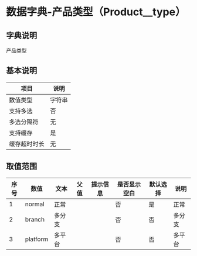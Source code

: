 # 数据字典-产品类型（Product__type）
## 字典说明
产品类型

## 基本说明
| 项目 | 说明 |
| -- | -- |
| 数值类型 | 字符串 |
| 支持多选 | 否 |
| 多选分隔符 | 无 |
| 支持缓存 | 是 |
| 缓存超时时长 | 无 |

## 取值范围
| 序号 | 数值 | 文本 | 父值 | 提示信息 | 是否显示空白 | 默认选择 | 说明 |
| -- | -- | -- | -- | -- | -- | -- | -- |
| 1 | normal | 正常 |  |  | 否 | 是 | 正常 |
| 2 | branch | 多分支 |  |  | 否 | 否 | 多分支 |
| 3 | platform | 多平台 |  |  | 否 | 否 | 多平台 |

